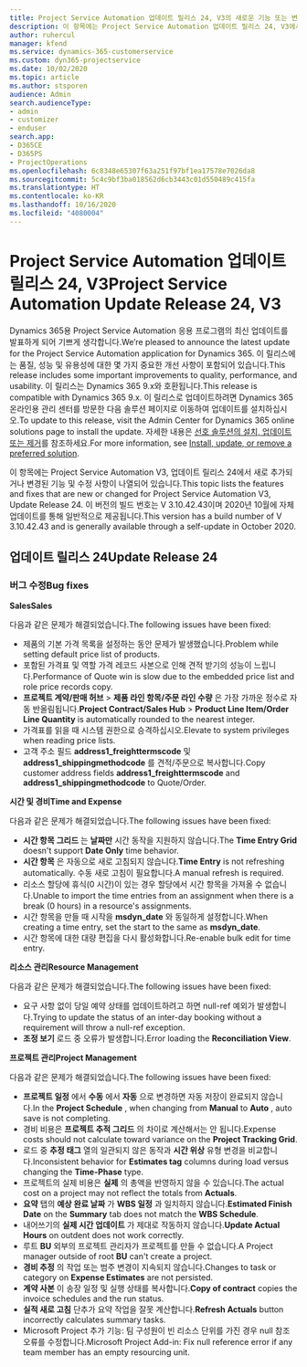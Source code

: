 ```yaml
---
title: Project Service Automation 업데이트 릴리스 24, V3의 새로운 기능 또는 변경된 기능
description: 이 항목에는 Project Service Automation 업데이트 릴리스 24, V3에서 사용할 수 있는 기능 및 수정 사항이 나열되어 있습니다.
author: ruhercul
manager: kfend
ms.service: dynamics-365-customerservice
ms.custom: dyn365-projectservice
ms.date: 10/02/2020
ms.topic: article
ms.author: stsporen
audience: Admin
search.audienceType:
- admin
- customizer
- enduser
search.app:
- D365CE
- D365PS
- ProjectOperations
ms.openlocfilehash: 6c8348e65307f63a251f97bf1ea17578e7026da8
ms.sourcegitcommit: 5c4c9bf3ba018562d6cb3443c01d550489c415fa
ms.translationtype: HT
ms.contentlocale: ko-KR
ms.lasthandoff: 10/16/2020
ms.locfileid: "4080004"
---
```

# <a name="project-service-automation-update-release-24-v3"></a><span data-ttu-id="6ce4b-103">Project Service Automation 업데이트 릴리스 24, V3</span><span class="sxs-lookup"><span data-stu-id="6ce4b-103">Project Service Automation Update Release 24, V3</span></span>

<span data-ttu-id="6ce4b-104">Dynamics 365용 Project Service Automation 응용 프로그램의 최신 업데이트를 발표하게 되어 기쁘게 생각합니다.</span><span class="sxs-lookup"><span data-stu-id="6ce4b-104">We’re pleased to announce the latest update for the Project Service Automation application for Dynamics 365.</span></span> <span data-ttu-id="6ce4b-105">이 릴리스에는 품질, 성능 및 유용성에 대한 몇 가지 중요한 개선 사항이 포함되어 있습니다.</span><span class="sxs-lookup"><span data-stu-id="6ce4b-105">This release includes some important improvements to quality, performance, and usability.</span></span> <span data-ttu-id="6ce4b-106">이 릴리스는 Dynamics 365 9.x와 호환됩니다.</span><span class="sxs-lookup"><span data-stu-id="6ce4b-106">This release is compatible with Dynamics 365 9.x.</span></span> <span data-ttu-id="6ce4b-107">이 릴리스로 업데이트하려면 Dynamics 365 온라인용 관리 센터를 방문한 다음 솔루션 페이지로 이동하여 업데이트를 설치하십시오.</span><span class="sxs-lookup"><span data-stu-id="6ce4b-107">To update to this release, visit the Admin Center for Dynamics 365 online solutions page to install the update.</span></span> <span data-ttu-id="6ce4b-108">자세한 내용은 [선호 솔루션의 설치, 업데이트 또는 제거](https://docs.microsoft.com/power-platform/admin/install-remove-preferred-solution)를 참조하세요.</span><span class="sxs-lookup"><span data-stu-id="6ce4b-108">For more information, see [Install, update, or remove a preferred solution](https://docs.microsoft.com/power-platform/admin/install-remove-preferred-solution).</span></span>

<span data-ttu-id="6ce4b-109">이 항목에는 Project Service Automation V3, 업데이트 릴리스 24에서 새로 추가되거나 변경된 기능 및 수정 사항이 나열되어 있습니다.</span><span class="sxs-lookup"><span data-stu-id="6ce4b-109">This topic lists the features and fixes that are new or changed for Project Service Automation V3, Update Release 24.</span></span> <span data-ttu-id="6ce4b-110">이 버전의 빌드 번호는 V 3.10.42.43이며 2020년 10월에 자체 업데이트를 통해 일반적으로 제공됩니다.</span><span class="sxs-lookup"><span data-stu-id="6ce4b-110">This version has a build number of V 3.10.42.43 and is generally available through a self-update in October 2020.</span></span>

## <a name="update-release-24"></a><span data-ttu-id="6ce4b-111">업데이트 릴리스 24</span><span class="sxs-lookup"><span data-stu-id="6ce4b-111">Update Release 24</span></span>

### <a name="bug-fixes"></a><span data-ttu-id="6ce4b-112">버그 수정</span><span class="sxs-lookup"><span data-stu-id="6ce4b-112">Bug fixes</span></span>

<span data-ttu-id="6ce4b-113">**Sales**</span><span class="sxs-lookup"><span data-stu-id="6ce4b-113">**Sales**</span></span>

<span data-ttu-id="6ce4b-114">다음과 같은 문제가 해결되었습니다.</span><span class="sxs-lookup"><span data-stu-id="6ce4b-114">The following issues have been fixed:</span></span>

- <span data-ttu-id="6ce4b-115">제품의 기본 가격 목록을 설정하는 동안 문제가 발생했습니다.</span><span class="sxs-lookup"><span data-stu-id="6ce4b-115">Problem while setting default price list of products.</span></span>
- <span data-ttu-id="6ce4b-116">포함된 가격표 및 역할 가격 레코드 사본으로 인해 견적 받기의 성능이 느립니다.</span><span class="sxs-lookup"><span data-stu-id="6ce4b-116">Performance of Quote win is slow due to the embedded price list and role price records copy.</span></span>
- <span data-ttu-id="6ce4b-117">**프로젝트 계약/판매 허브** > **제품 라인 항목/주문 라인 수량** 은 가장 가까운 정수로 자동 반올림됩니다.</span><span class="sxs-lookup"><span data-stu-id="6ce4b-117">**Project Contract/Sales Hub** > **Product Line Item/Order Line Quantity** is automatically rounded to the nearest integer.</span></span>
- <span data-ttu-id="6ce4b-118">가격표를 읽을 때 시스템 권한으로 승격하십시오.</span><span class="sxs-lookup"><span data-stu-id="6ce4b-118">Elevate to system privileges when reading price lists.</span></span>
- <span data-ttu-id="6ce4b-119">고객 주소 필드 **address1_freighttermscode** 및 **address1_shippingmethodcode** 를 견적/주문으로 복사합니다.</span><span class="sxs-lookup"><span data-stu-id="6ce4b-119">Copy customer address fields **address1_freighttermscode** and **address1_shippingmethodcode** to Quote/Order.</span></span> 


<span data-ttu-id="6ce4b-120">**시간 및 경비**</span><span class="sxs-lookup"><span data-stu-id="6ce4b-120">**Time and Expense**</span></span>

<span data-ttu-id="6ce4b-121">다음과 같은 문제가 해결되었습니다.</span><span class="sxs-lookup"><span data-stu-id="6ce4b-121">The following issues have been fixed:</span></span>

- <span data-ttu-id="6ce4b-122">**시간 항목 그리드** 는 **날짜만** 시간 동작을 지원하지 않습니다.</span><span class="sxs-lookup"><span data-stu-id="6ce4b-122">The **Time Entry Grid** doesn't support **Date Only** time behavior.</span></span>
- <span data-ttu-id="6ce4b-123">**시간 항목** 은 자동으로 새로 고침되지 않습니다.</span><span class="sxs-lookup"><span data-stu-id="6ce4b-123">**Time Entry** is not refreshing automatically.</span></span> <span data-ttu-id="6ce4b-124">수동 새로 고침이 필요합니다.</span><span class="sxs-lookup"><span data-stu-id="6ce4b-124">A manual refresh is required.</span></span>
- <span data-ttu-id="6ce4b-125">리소스 할당에 휴식(0 시간)이 있는 경우 할당에서 시간 항목을 가져올 수 없습니다.</span><span class="sxs-lookup"><span data-stu-id="6ce4b-125">Unable to import the time entries from an assignment when there is a break (0 hours) in a resource's assignments.</span></span>
- <span data-ttu-id="6ce4b-126">시간 항목을 만들 때 시작을 **msdyn_date** 와 동일하게 설정합니다.</span><span class="sxs-lookup"><span data-stu-id="6ce4b-126">When creating a time entry, set the start to the same as **msdyn_date**.</span></span>
- <span data-ttu-id="6ce4b-127">시간 항목에 대한 대량 편집을 다시 활성화합니다.</span><span class="sxs-lookup"><span data-stu-id="6ce4b-127">Re-enable bulk edit for time entry.</span></span>

<span data-ttu-id="6ce4b-128">**리소스 관리**</span><span class="sxs-lookup"><span data-stu-id="6ce4b-128">**Resource Management**</span></span>

<span data-ttu-id="6ce4b-129">다음과 같은 문제가 해결되었습니다.</span><span class="sxs-lookup"><span data-stu-id="6ce4b-129">The following issues have been fixed:</span></span>

- <span data-ttu-id="6ce4b-130">요구 사항 없이 당일 예약 상태를 업데이트하려고 하면 null-ref 예외가 발생합니다.</span><span class="sxs-lookup"><span data-stu-id="6ce4b-130">Trying to update the status of an inter-day booking without a requirement will throw a null-ref exception.</span></span>
- <span data-ttu-id="6ce4b-131">**조정 보기** 로드 중 오류가 발생합니다.</span><span class="sxs-lookup"><span data-stu-id="6ce4b-131">Error loading the **Reconciliation View**.</span></span>


<span data-ttu-id="6ce4b-132">**프로젝트 관리**</span><span class="sxs-lookup"><span data-stu-id="6ce4b-132">**Project Management**</span></span>

<span data-ttu-id="6ce4b-133">다음과 같은 문제가 해결되었습니다.</span><span class="sxs-lookup"><span data-stu-id="6ce4b-133">The following issues have been fixed:</span></span>

- <span data-ttu-id="6ce4b-134">**프로젝트 일정** 에서 **수동** 에서 **자동** 으로 변경하면 자동 저장이 완료되지 않습니다.</span><span class="sxs-lookup"><span data-stu-id="6ce4b-134">In the **Project Schedule** , when changing from **Manual** to **Auto** , auto save is not completing.</span></span>
- <span data-ttu-id="6ce4b-135">경비 비용은 **프로젝트 추적 그리드** 의 차이로 계산해서는 안 됩니다.</span><span class="sxs-lookup"><span data-stu-id="6ce4b-135">Expense costs should not calculate toward variance on the **Project Tracking Grid**.</span></span>
- <span data-ttu-id="6ce4b-136">로드 중 **추정 태그** 열의 일관되지 않은 동작과 **시간 위상** 유형 변경을 비교합니다.</span><span class="sxs-lookup"><span data-stu-id="6ce4b-136">Inconsistent behavior for **Estimates tag** columns during load versus changing the **Time-Phase** type.</span></span>
- <span data-ttu-id="6ce4b-137">프로젝트의 실제 비용은 **실제** 의 총액을 반영하지 않을 수 있습니다.</span><span class="sxs-lookup"><span data-stu-id="6ce4b-137">The actual cost on a project may not reflect the totals from **Actuals**.</span></span>
- <span data-ttu-id="6ce4b-138">**요약** 탭의 **예상 완료 날짜** 가 **WBS 일정** 과 일치하지 않습니다.</span><span class="sxs-lookup"><span data-stu-id="6ce4b-138">**Estimated Finish Date** on the **Summary** tab does not match the **WBS Schedule**.</span></span>
- <span data-ttu-id="6ce4b-139">내어쓰기의 **실제 시간 업데이트** 가 제대로 작동하지 않습니다.</span><span class="sxs-lookup"><span data-stu-id="6ce4b-139">**Update Actual Hours** on outdent does not work correctly.</span></span>
- <span data-ttu-id="6ce4b-140">루트 **BU** 외부의 프로젝트 관리자가 프로젝트를 만들 수 없습니다.</span><span class="sxs-lookup"><span data-stu-id="6ce4b-140">A Project manager outside of root **BU** can't create a project.</span></span>
- <span data-ttu-id="6ce4b-141">**경비 추정** 의 작업 또는 범주 변경이 지속되지 않습니다.</span><span class="sxs-lookup"><span data-stu-id="6ce4b-141">Changes to task or category on **Expense Estimates** are not persisted.</span></span>
- <span data-ttu-id="6ce4b-142">**계약 사본** 이 송장 일정 및 실행 상태를 복사합니다.</span><span class="sxs-lookup"><span data-stu-id="6ce4b-142">**Copy of contract** copies the invoice schedules and the run status.</span></span>
- <span data-ttu-id="6ce4b-143">**실적 새로 고침** 단추가 요약 작업을 잘못 계산합니다.</span><span class="sxs-lookup"><span data-stu-id="6ce4b-143">**Refresh Actuals** button incorrectly calculates summary tasks.</span></span>
- <span data-ttu-id="6ce4b-144">Microsoft Project 추가 기능: 팀 구성원이 빈 리소스 단위를 가진 경우 null 참조 오류를 수정합니다.</span><span class="sxs-lookup"><span data-stu-id="6ce4b-144">Microsoft Project Add-in: Fix null reference error if any team member has an empty resourcing unit.</span></span>

